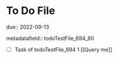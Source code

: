 # To Do File

due:: 2022-09-13

metadatafield:: todoTestFile_694_80

- [ ] Task of todoTestFile_694 1 [[Query me]]
